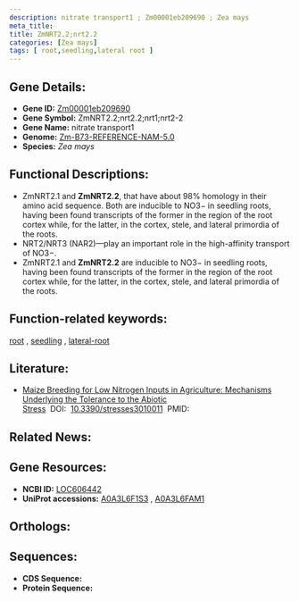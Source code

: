 ```yaml
---
description: nitrate transport1 ; Zm00001eb209690 ; Zea mays
meta_title:
title: ZmNRT2.2;nrt2.2
categories: [Zea mays]
tags: [ root,seedling,lateral root ]
---
```


## Gene Details:
- **Gene ID:**	[Zm00001eb209690](https://www.maizegdb.org/gene_center/gene/Zm00001eb209690)
- **Gene Symbol:** ZmNRT2.2;nrt2.2;nrt1;nrt2-2
- **Gene Name:** nitrate transport1
- **Genome:** [Zm-B73-REFERENCE-NAM-5.0](https://www.maizegdb.org/genome/assembly/Zm-B73-REFERENCE-NAM-5.0)
- **Species:** *Zea mays*

## Functional Descriptions:
   - ZmNRT2.1 and **ZmNRT2.2**, that have about 98% homology in their amino acid sequence. Both are inducible to NO3− in seedling roots, having been found transcripts of the former in the region of the root cortex while, for the latter, in the cortex, stele, and lateral primordia of the roots.
   - NRT2/NRT3 (NAR2)—play an important role in the high-affinity transport of NO3−.
   - ZmNRT2.1 and **ZmNRT2.2** are inducible to NO3− in seedling roots, having been found transcripts of the former in the region of the root cortex while, for the latter, in the cortex, stele, and lateral primordia of the roots.

## Function-related keywords:
[root](/tags/root/)&nbsp;,&nbsp;[seedling](/tags/seedling/)&nbsp;,&nbsp;[lateral-root](/tags/lateral-root/)

## Literature:
   - [Maize Breeding for Low Nitrogen Inputs in Agriculture: Mechanisms Underlying the Tolerance to the Abiotic Stress]( https://www.mdpi.com/2673-7140/3/1/11)&nbsp;&nbsp;DOI:&nbsp;&nbsp;[10.3390/stresses3010011](https://www.mdpi.com/2673-7140/3/1/11)&nbsp;&nbsp;PMID:&nbsp;&nbsp;[](https://pubmed.ncbi.nlm.nih.gov//)

## Related News:

## Gene Resources:
- **NCBI ID:**  [LOC606442](https://www.ncbi.nlm.nih.gov/gene/?term=LOC606442)
- **UniProt accessions:** [A0A3L6F1S3](https://www.uniprot.org/uniprotkb/A0A3L6F1S3/entry)&nbsp;,&nbsp;[A0A3L6FAM1](https://www.uniprot.org/uniprotkb/A0A3L6FAM1/entry)

## Orthologs:

## Sequences:
- **CDS Sequence:**
- **Protein Sequence:**
